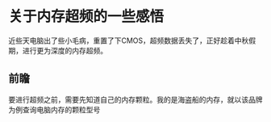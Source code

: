 # 关于内存超频的一些感悟
近些天电脑出了些小毛病，重置了下CMOS，超频数据丢失了，正好趁着中秋假期，进行更为深度的内存超频。
## 前瞻
要进行超频之前，需要先知道自己的内存颗粒。我的是海盗船的内存，就以该品牌为例查询电脑内存的颗粒型号
